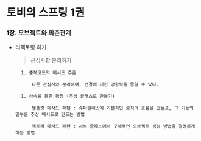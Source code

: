 # 토비의 스프링 1권

### 1장. 오브젝트와 의존관계

* 리펙토링 하기

	> 관심사항 분리하기
	
		1. 중복코드의 메서드 추출
	   
            다른 관심사와 분리하여, 변경에 대한 영향력을 줄일 수 있다.
        
        1. 상속을 통한 확장 (추상 클래스로 만들기)
        
            템플릿 메서드 패턴 : 슈퍼클래스에 기본적인 로직의 흐름을 만들고, 그 기능의 일부를 추상 메서드로 만드는 방법
            
            팩토리 메서드 패턴 : 서브 클래스에서 구체적인 오브젝트 생성 방법을 결정하게 하는 방법
